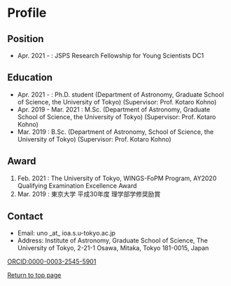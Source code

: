 # Profile
## Position
- Apr. 2021 - : JSPS Research Fellowship for Young Scientists DC1

## Education
- Apr. 2021 - : Ph.D. student (Department of Astronomy, Graduate School of Science, the University of Tokyo) (Supervisor: Prof. Kotaro Kohno)
- Apr. 2019 - Mar. 2021 : M.Sc. (Department of Astronomy, Graduate School of Science, the University of Tokyo) (Supervisor: Prof. Kotaro Kohno)
- Mar. 2019 : B.Sc. (Department of Astronomy, School of Science, the University of Tokyo) (Supervisor: Prof. Kotaro Kohno)

## Award
1. Feb. 2021 : The University of Tokyo, WINGS-FoPM Program, AY2020 Qualifying Examination Excellence Award
2. Mar. 2019 : 東京大学 平成30年度 理学部学修奨励賞

## Contact
- Email: uno \_at\_ ioa.s.u-tokyo.ac.jp
- Address: Institute of Astronomy, Graduate School of Science, The University of Tokyo, 2-21-1 Osawa, Mitaka, Tokyo 181-0015, Japan

<a href="https://orcid.org/0000-0003-2545-5901" target="_blank">ORCID:0000-0003-2545-5901</a>

[Return to top page](https://shinsukeuno.github.io)
